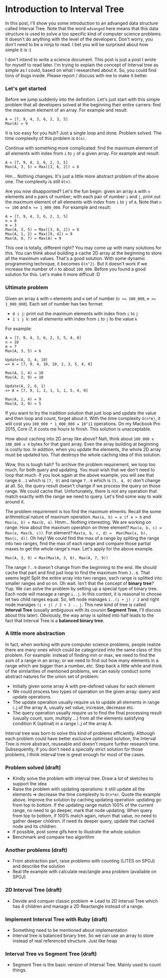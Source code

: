 # Introduction to Interval Tree

In this post, I'll show you some introduction to an advanged data structure
called Interval Tree. Note that the word `advanged` here means that this data
structure is used to solve a too specific kind of computer science problems. It
doesn't do anything with the level of the developers. Don't worry, you don't
need to be a ninja to read. I bet you will be surprised about how simple it is :)

I don't intend to write a science document. This post is just a post I wrote for
myself to read later. I'm trying to explain the concept of Interval tree as
simple as I could, based on what I researched about it. So, you could find tons
of bugs inside. Please report / discuss with me to make it better.

### Let's get started
Before we jump suddenly into the definition. Let's just start with this simple
problem that all developers solved at the beginning their entire carrers: find
the maxximum element of an array. For example and result:
  ```
  A = [7, 9, 4, 3, 6, 2, 3, 5]
  Max(A) = 9
  ```
It is too easy for you huh? Just a single loop and done. Problem solved. The
time complexity of this problem is `O(n)`.

Continue with something more complicated: find the maximum element of all elements with index from `i` to `j` of a given array. For example and result:
```
A = [7, 9, 4, 3, 6, 2, 3, 5]
Max(A, 3, 5) = Max([3, 6, 2]) = 6
```
Hm... Nothing changes. It's just a little more abstract problem of the above
one. The complexity is still `O(n)`.

Are you now disappointed? Let's the fun begin: given an array `A` with `n`
elements and `m` pairs of number; with each pair of number `i` and `j`, print out the maximum element of all elements with index from `i` to `j` of `A`. Note that `n <= 100` and `m <= 1_000_000`. For example and result:

```
A = [7, 9, 4, 3, 6, 2, 3, 5]
n = 8
m = 3
Max(A, 3, 5) = Max([3, 6, 2]) = 6
Max(A, 1, 2) = Max([9, 4]) = 9
Max(A, 0, 7) = Max(A) = 9
```
This one is totally, different right? You may come up with many solutions for
this. You can think about building a cache 2D array at the beginning to store
all the maximum values. That's a good solution. With some dynamic programming
technique, it becomes `O(n^2)`. But it doesn't work if we
increase the number of `n` to about `100_000`. Before you found a good solution for this. Let's make it more difficult :D

### Ultimate problem
Given an array `A` with `n` elements and `m` set of number (`n <= 100_000`, `m <= 1_000_000`). Each set of number has two format:
* `0 i j`: print out the maximum elements with index from `i` to `j`
* `1 i j k`: set all elements with index from `i` to `j` to the value `k`

For example:
```
A = [7, 9, 4, 3, 6, 2, 3, 5, 4, 0]
n = 10
m = 7
Max(A, 3, 5) = 6

Update(A, 3, 4, 10)
=> A = [7, 9, 4, 10, 10, 2, 3, 5, 4, 0]

Max(A, 1, 4) = 10
Max(A, 3, 9) = 10

Update(A, 2, 6, 1)
=> A = [7, 9, 1, 1, 1, 1, 1, 5, 4, 0]

Max(A, 1, 4) = 9
Max(A, 3, 9) = 5
```
If you want to try the tradition solution that just loop and update the value
and then loop and count, forget about it. With the time complexity `O(n*m)`, it
will cost you `100_000 * 1_000_000 = 10^11` operations. On my Macbook Pro
2015, Core i7, it costs me hours to finish. This solution is unacceptable.

How about caching into 2D array like above? Nah, think about `100_000 x 100_000 x 4` bytes for that giant array. Even the array building at beginning is costly too. In addtion, when you update the elements, the whole 2D array must be updated too. That destroys the whole caching idea of this solution.

Wow, this is tough hah? To archive the problem requirement, we loop too much,
for both query and updating. You must wish that we don't need to loop that much. If you look again at the above example, you will see that range `0..1` which is `[7, 9]` and range `7..9` which is `[5, 4, 0]` don't change at all. So, the query result doesn't change if we process the query on those range. We could cache that. Unfortunately, there is not any operation that match exactly with the range we need to query. Let's find some way to walk around it.

The problem requirement is too find the maximum elments. Recall the some arithmetical nature of maxinum operation. `Max(a, b) = a if a > b` and `Max(a, b) = Max(b, a)`. Hmm... Nothing interesting. We are working on range. How about the maxinum operation on three element? `Max(a, b, c) =  Max(a, Max(b, c))`. For element? `Max(a, b, c, d) =  Max(Max(a, b), Max(c, d))`. Oh hey! We could find the max of a range by spliting the range into two ranges, find the max of each range and compare those partial maxes to get the whole range's max. Let's apply for the above example.
```
Max(A, 3, 9) = Max(Max(A, 3, 6), Max(A, 7, 9))
```
The range `7..9` doesn't change from the beginning to the end. We should cache
that part and find just loop to find the maximum from `3..6`. That seems legit!
Split the entire array into two ranges, each range is splitted into smaller
ranges and so on. Oh wait. Isn't that the concept of **binary tree**? Yup. We
can solve the problem by setting up a special type of binary tree. Each node will manage a range `i..j`. In this context, it is reasonal to choose let two child ranges equal. So, left node manages `i..(i + j) / 2` and right node manages `(i + j) / 2 + 1 .. j`. This new kind of tree is called **Interval Tree** (usually ambiguous with its coursin **Segment Tree**, I'll discuss about this later). Obviously, the way array is splited into half leads to the fact that Interval Tree is a **balanced binary tree**.

### A little more abstraction
In fact, when working with pure computer science problems, people realize there are many ones which could be categorized into the same class of this problem. For example: instead of finding min or max, we need to find the sum of a range in an array; or we need to find out how many elements in a range which are bigger than a number, etc.
Step back a little while and think of the similarities of mentioned problems, we can easily conduct some abstract natures for the union set of problem:
* Initially given some array A with pre-defined values for each element
* We could process two types of operation on the given array: query and update operations.
* The update operation usually require us to update all elements in range i..j of the array A, usually set value, increase, decrease etc.
* The query operation usually require us to find the final processing result (usually count, sum, multiply ...) from all the elements satisfying condition K (optinal) in a range i..j of the array A.

Interval tree was born to solve this kind of problems efficiently. Although each
problem could have better exclusive optimised solution, the Interval Tree is
more abstract, reuseable and doesn't require further research time. Subsequently,
if you don't need a specially strict solution for those problems, I think interval
tree is great enough for most of the cases.

### Problem solved (draft)
* Kindly solve the problem with interval tree. Draw a lot of sketches to support
  the idea
* Raise the problem with updating operations: it still update all the elements
  => decrease the time complexity to `O(n*m)`. Quote the example above. Improve the solution by caching
  updating operation: updating go from top to bottom. If the updating range
  match 100% of the current range, no need to go deeper, mark that node
  updating. When query from top to bottom, if 100% match again, return that
  value, no need to gather deeper children. If need its deeper query, update
  that cached node and its children.
* If possible, post some gifs here to illustrate the whole solution
* Benchmark and compare two algorithm

### Another problems (draft)
* From abstraction part, raise problems with counting (LITES on SPOJ) and describe the solution
* Real life example with calculate reactangle area problem (available on SPOJ)

### 2D Interval Tree (draft)
* Devide and conquer classic problem => Lead to 2D Interval Tree which has 4
  children and manage a 2D Reactangle instead of a range.

### Implement Interval Tree with Ruby (draft)
* Something need to be mentioned about implementation
* Interval tree is balanced binary tree. So we can use an array to store instead
  of real referenced structure. Just like heap

### Interval Tree vs Segment Tree (draft)
* Segment Tree is the basic version of Interval Tree. Mainly used to count
  things.

